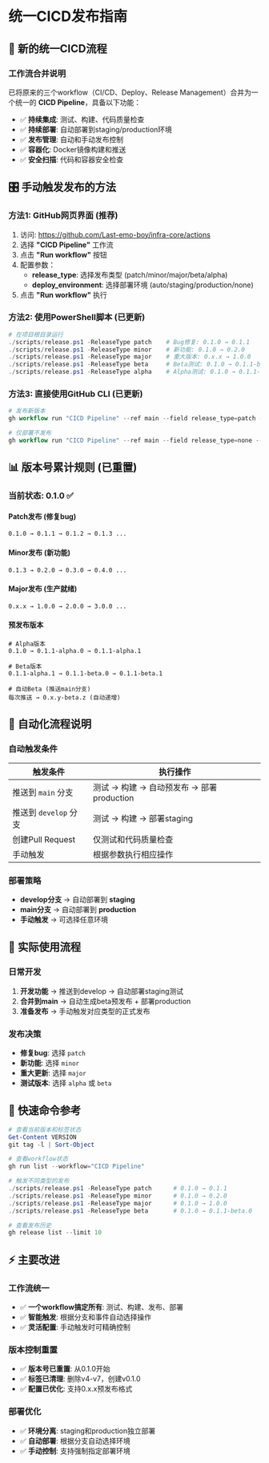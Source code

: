 # 统一CICD发布指南

## 🚀 新的统一CICD流程

### 工作流合并说明
已将原来的三个workflow（CI/CD、Deploy、Release Management）合并为一个统一的 **CICD Pipeline**，具备以下功能：

- ✅ **持续集成**: 测试、构建、代码质量检查
- ✅ **持续部署**: 自动部署到staging/production环境  
- ✅ **发布管理**: 自动和手动发布控制
- ✅ **容器化**: Docker镜像构建和推送
- ✅ **安全扫描**: 代码和容器安全检查

## 🎛️ 手动触发发布的方法

### 方法1: GitHub网页界面 (推荐)
1. 访问: https://github.com/Last-emo-boy/infra-core/actions
2. 选择 **"CICD Pipeline"** 工作流
3. 点击 **"Run workflow"** 按钮
4. 配置参数：
   - **release_type**: 选择发布类型 (patch/minor/major/beta/alpha)
   - **deploy_environment**: 选择部署环境 (auto/staging/production/none)
5. 点击 **"Run workflow"** 执行

### 方法2: 使用PowerShell脚本 (已更新)
```powershell
# 在项目根目录运行
./scripts/release.ps1 -ReleaseType patch    # Bug修复: 0.1.0 → 0.1.1
./scripts/release.ps1 -ReleaseType minor    # 新功能: 0.1.0 → 0.2.0  
./scripts/release.ps1 -ReleaseType major    # 重大版本: 0.x.x → 1.0.0
./scripts/release.ps1 -ReleaseType beta     # Beta测试: 0.1.0 → 0.1.1-beta.0
./scripts/release.ps1 -ReleaseType alpha    # Alpha测试: 0.1.0 → 0.1.1-alpha.0
```

### 方法3: 直接使用GitHub CLI (已更新)
```powershell
# 发布新版本
gh workflow run "CICD Pipeline" --ref main --field release_type=patch --field deploy_environment=auto

# 仅部署不发布
gh workflow run "CICD Pipeline" --ref main --field release_type=none --field deploy_environment=production
```

## 📊 版本号累计规则 (已重置)

### 当前状态: 0.1.0 ✅

#### Patch发布 (修复bug)
```
0.1.0 → 0.1.1 → 0.1.2 → 0.1.3 ...
```

#### Minor发布 (新功能)  
```
0.1.3 → 0.2.0 → 0.3.0 → 0.4.0 ...
```

#### Major发布 (生产就绪)
```
0.x.x → 1.0.0 → 2.0.0 → 3.0.0 ...
```

#### 预发布版本
```
# Alpha版本
0.1.0 → 0.1.1-alpha.0 → 0.1.1-alpha.1

# Beta版本  
0.1.1-alpha.1 → 0.1.1-beta.0 → 0.1.1-beta.1

# 自动Beta (推送main分支)
每次推送 → 0.x.y-beta.z (自动递增)
```

## 🔄 自动化流程说明

### 自动触发条件
| 触发条件 | 执行操作 |
|---------|---------|
| 推送到 `main` 分支 | 测试 → 构建 → 自动预发布 → 部署production |
| 推送到 `develop` 分支 | 测试 → 构建 → 部署staging |
| 创建Pull Request | 仅测试和代码质量检查 |
| 手动触发 | 根据参数执行相应操作 |

### 部署策略
- **develop分支** → 自动部署到 **staging**
- **main分支** → 自动部署到 **production** 
- **手动触发** → 可选择任意环境

## 🎯 实际使用流程

### 日常开发
1. **开发功能** → 推送到develop → 自动部署staging测试
2. **合并到main** → 自动生成beta预发布 + 部署production
3. **准备发布** → 手动触发对应类型的正式发布

### 发布决策
- **修复bug**: 选择 `patch`
- **新功能**: 选择 `minor` 
- **重大更新**: 选择 `major`
- **测试版本**: 选择 `alpha` 或 `beta`

## 📝 快速命令参考

```powershell
# 查看当前版本和标签状态
Get-Content VERSION
git tag -l | Sort-Object

# 查看workflow状态
gh run list --workflow="CICD Pipeline"

# 触发不同类型的发布
./scripts/release.ps1 -ReleaseType patch      # 0.1.0 → 0.1.1
./scripts/release.ps1 -ReleaseType minor      # 0.1.0 → 0.2.0
./scripts/release.ps1 -ReleaseType major      # 0.1.0 → 1.0.0
./scripts/release.ps1 -ReleaseType beta       # 0.1.0 → 0.1.1-beta.0

# 查看发布历史
gh release list --limit 10
```

## ⚡ 主要改进

### 工作流统一
- ✅ **一个workflow搞定所有**: 测试、构建、发布、部署
- ✅ **智能触发**: 根据分支和事件自动选择操作
- ✅ **灵活配置**: 手动触发时可精确控制

### 版本控制重置
- ✅ **版本号已重置**: 从0.1.0开始
- ✅ **标签已清理**: 删除v4-v7，创建v0.1.0
- ✅ **配置已优化**: 支持0.x.x预发布格式

### 部署优化
- ✅ **环境分离**: staging和production独立部署
- ✅ **自动部署**: 根据分支自动选择环境
- ✅ **手动控制**: 支持强制指定部署环境